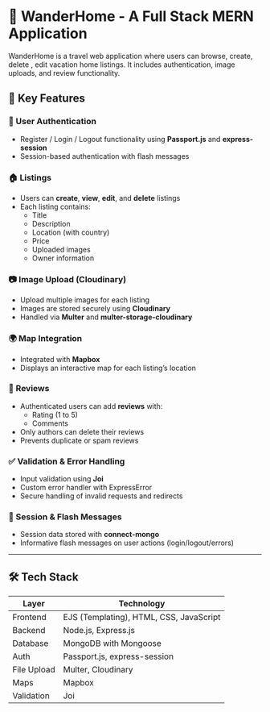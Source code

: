 # 🏡 WanderHome - A Full Stack MERN Application

WanderHome is a travel web application where users can browse, create, delete , edit vacation home listings. It includes authentication, image uploads, and review functionality.

## 🚀 Key Features

### 🔐 User Authentication
- Register / Login / Logout functionality using **Passport.js** and **express-session**
- Session-based authentication with flash messages

### 🏠 Listings
- Users can **create**, **view**, **edit**, and **delete** listings
- Each listing contains:
  - Title
  - Description
  - Location (with country)
  - Price
  - Uploaded images
  - Owner information

### 📷 Image Upload (Cloudinary)
- Upload multiple images for each listing
- Images are stored securely using **Cloudinary**
- Handled via **Multer** and **multer-storage-cloudinary**

### 🌍 Map Integration
- Integrated with **Mapbox**
- Displays an interactive map for each listing’s location

### 📝 Reviews
- Authenticated users can add **reviews** with:
  - Rating (1 to 5)
  - Comments
- Only authors can delete their reviews
- Prevents duplicate or spam reviews

### ✅ Validation & Error Handling
- Input validation using **Joi**
- Custom error handler with ExpressError
- Secure handling of invalid requests and redirects

### 📁 Session & Flash Messages
- Session data stored with **connect-mongo**
- Informative flash messages on user actions (login/logout/errors)

---

## 🛠️ Tech Stack

| Layer      | Technology         |
|------------|--------------------|
| Frontend   | EJS (Templating), HTML, CSS, JavaScript |
| Backend    | Node.js, Express.js |
| Database   | MongoDB with Mongoose |
| Auth       | Passport.js, express-session |
| File Upload| Multer, Cloudinary |
| Maps       | Mapbox |
| Validation | Joi |






